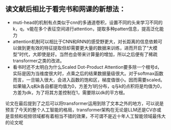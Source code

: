 ## 读文献后相比于看完书和网课的新想法：

* muti-head的机制有点类似于cnn的多通道卷积，设置不同的头来学习不同的k，q，v能在多个表征空间进行attention，提取多种patten信息，提高泛化能力
* attention机制可以相比于CNN和RNN的感受野更大，对长距离的信息依赖可以做到更有效的特征提取但却需要更大量的数据来训练，进而开启了“大模型”时代，大即使是好。当然也会带来计算量的增加，所以之后便有了稀疏transformer之类的改进。
* 看书时还不太明白为什么Scaled Dot-Product Attention要多除一个根号d，实际是因为当维度很大时，点乘之后的结果数据量级很大。对于softmax函数而言，一旦输入很大，会进入函数的饱和区，梯度值很小。因而需要scaled。如果输入q和k各自都是均值为0，方差为1的分布，q与k的点积将是均值为0，方差为dk，为了将其方差控制在1，需要除以dk的平方根。

论文在最后提到了之后可以将transformer运用到除了文本之外的地方，可以说是预言了今天的整个人工智能的格局，transformer架构在无论是LLM还是CV亦或是音频和视频领域都有着相当不错的效果，不可谓不是近十年人工智能领域最伟大的论文呢

